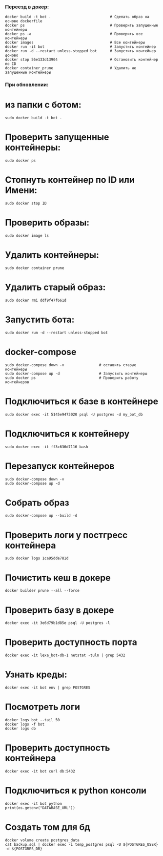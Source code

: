 ### Переезд в докер:
    docker build -t bot .                           # Сделать образ на основе dockerfile
    docker ps                                       # Проверить запущенные контейнеры
    docker ps -a                                    # Проверить все контейнеры
    docker images                                   # Все контейнеры
    docker run -it bot                              # Запустить контейнер
    docker run -d --restart unless-stopped bot      # Запустить контейнер фоново
    docker stop 56e133d13904                        # Остановить контейнер по ID
    docker container prune                          # Удалить не запущенные контейнеры

### При обновлении:
# из папки с ботом:
    sudo docker build -t bot .
# Проверить запущенные контейнеры:
    sudo docker ps
# Стопнуть контейнер по ID или Имени:
    sudo docker stop ID
# Проверить образы:
    sudo docker image ls
# Удалить контейнеры:
    sudo docker container prune
# Удалить старый образ:
    sudo docker rmi ddf9f47f661d
# Запустить бота:
    sudo docker run -d --restart unless-stopped bot

# docker-compose
    sudo docker-compose down -v                # оставить старые контейнеры
    sudo docker-compose up -d                  # Запустить контейнеры
    sudo docker ps                             # Проверить работу контейнеров

# Подключиться к базе в контейнере
    sudo docker exec -it 5145e9473020 psql -U postgres -d my_bot_db

# Подключиться к контейнеру
    sudo docker exec -it ff3c636d7116 bash

# Перезапуск контейнеров
    sudo docker-compose down -v
    sudo docker-compose up -d

# Собрать образ
    sudo docker-compose up --build -d

# Проверить логи у постгресс контейнера 
    sudo docker logs 1ca95dde781d

# Почистить кеш в докере
    docker builder prune --all --force

# Проверить базу в докере
    docker exec -it 3e6d79b1d85e psql -U postgres -l

# Проверить доступность порта
    docker exec -it lexa_bot-db-1 netstat -tuln | grep 5432

# Узнать креды:
    docker exec -it bot env | grep POSTGRES

# Посмотреть логи
    docker logs bot --tail 50
    docker logs -f bot
    docker logs db

# Проверить доступность контейнера
    docker exec -it bot curl db:5432

# Подключиться к python консоли
    docker exec -it bot python
    print(os.getenv("DATABASE_URL"))


# Создать том для бд
    docker volume create postgres_data    
    cat backup.sql | docker exec -i temp_postgres psql -U ${POSTGRES_USER} -d ${POSTGRES_DB}